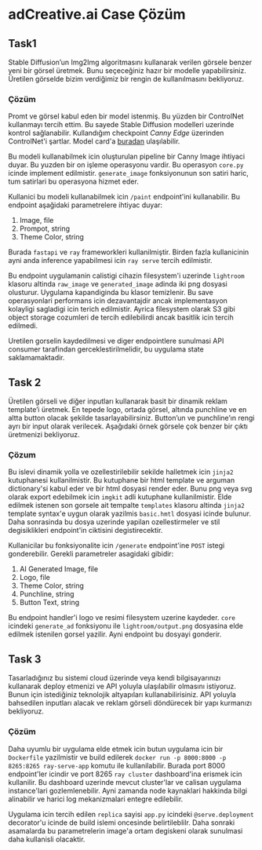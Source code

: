 # adCreative.ai Case Çözüm

## Task1
Stable Diffusion’un Img2Img algoritmasını kullanarak verilen görsele benzer yeni
bir görsel üretmek. Bunu seçeceğiniz hazır bir modelle yapabilirsiniz. Üretilen görselde
bizim verdiğimiz bir rengin de kullanılmasını bekliyoruz.

### Çözüm
Promt ve görsel kabul eden bir model istenmiş. Bu yüzden bir ControlNet kullanmayı tercih ettim. Bu sayede Stable Diffusion modelleri uzerinde kontrol sağlanabilir. Kullandığım checkpoint *Canny Edge* üzerinden ControlNet'i şartlar. Model card'a [buradan](https://huggingface.co/lllyasviel/sd-controlnet-canny) ulaşılabilir.

Bu modeli kullanabilmek icin oluşturulan pipeline bir Canny Image ihtiyaci duyar. Bu yuzden bir on işleme operasyonu vardir. Bu operasyon `core.py` icinde implement edilmistir. `generate_image` fonksiyonunun son satiri haric, tum satirlari bu operasyona hizmet eder.

Kullanici bu modeli kullanabilmek icin `/paint` endpoint'ini kullanabilir. Bu endpoint aşağidaki parametrelere ihtiyac duyar:
1. Image, file
2. Prompot, string
3. Theme Color, string

Burada `fastapi` ve `ray` frameworkleri kullanilmiştir. Birden fazla kullanicinin ayni anda inference yapabilmesi icin `ray serve` tercih edilmistir. 

Bu endpoint uygulamanin calistigi cihazin filesystem'i uzerinde `lightroom` klasoru altinda `raw_image` ve `generated_image` adinda iki png dosyasi olusturur. Uygulama kapandiginda bu klasor temizlenir. Bu save operasyonlari performans icin dezavantajdir ancak implementasyon kolayligi sagladigi icin terich edilmistir. Ayrica filesystem olarak S3 gibi object storage cozumleri de tercih edilebilirdi ancak basitlik icin tercih edilmedi. 

Uretilen gorselin kaydedilmesi ve diger endpointlere sunulmasi API consumer tarafindan gerceklestirilmelidir, bu uygulama state saklamamaktadir.

## Task 2 
Üretilen görseli ve diğer inputları kullanarak basit bir dinamik reklam template’i üretmek. En tepede logo, ortada görsel, altında punchline ve en altta button olacak şekilde tasarlayabilirsiniz. Button’un ve punchline’ın rengi ayrı bir input olarak verilecek. Aşağıdaki örnek görsele çok benzer bir çıktı üretmenizi bekliyoruz.

### Çözum
Bu islevi dinamik yolla ve ozellestirilebilir sekilde halletmek icin `jinja2` kutuphanesi kullanilmistir. Bu kutuphane bir html template ve arguman dictionary'si kabul eder ve bir html dosyasi render eder. Bunu png veya svg olarak export edebilmek icin `imgkit` adli kutuphane kullanilmistir. Elde edilmek istenen son gorsele ait tempalte `templates` klasoru altinda `jinja2` template syntax'e uygun olarak yazilmis `basic.hmtl` dosyasi icinde bulunur. Daha sonrasinda bu dosya uzerinde yapilan ozellestirmeler ve stil degisiklikleri endpoint'in ciktisini degistirecektir. 

Kullanicilar bu fonksiyonalite icin `/generate` endpoint'ine `POST` istegi gonderebilir. Gerekli parametreler asagidaki gibidir:
1. AI Generated Image, file
2. Logo, file
3. Theme Color, string
4. Punchline, string
5. Button Text, string

Bu endpoint handler'i logo ve resimi filesystem uzerine kaydeder. `core` icindeki `generate_ad` fonksiyonu ile `lightroom/output.png` dosyasina elde edilmek istenilen gorsel yazilir. Ayni endpoint bu dosyayi gonderir.

## Task 3
Tasarladığınız bu sistemi cloud üzerinde veya kendi bilgisayarınızı kullanarak deploy etmenizi ve API yoluyla ulaşılabilir olmasını istiyoruz. Bunun için istediğiniz teknolojik altyapıları kullanabilirisiniz. API yoluyla bahsedilen inputları alacak ve reklam görseli döndürecek bir yapı kurmanızı bekliyoruz.

### Çözüm
Daha uyumlu bir uygulama elde etmek icin butun uygulama icin bir `Dockerfile` yazilmistir ve build edilerek `docker run -p 8000:8000 -p 8265:8265 ray-serve-app` komutu ile kullanilabilir. Burada port 8000 endpoint'ler icindir ve port 8265 `ray cluster` dashboard'ina erismek icin kullanilir. Bu dashboard uzerinde mevcut cluster'lar ve calisan uygulama instance'lari gozlemlenebilir. Ayni zamanda node kaynaklari hakkinda bilgi alinabilir ve harici log mekanizmalari entegre edilebilir. 

Uygulama icin tercih edilen `replica` sayisi `app.py` icindeki `@serve.deployment` decorator'u icinde de build islemi oncesinde belirtileblilr. Daha sonraki asamalarda bu parametrelerin image'a ortam degiskeni olarak sunulmasi daha kullanisli olacaktir.

